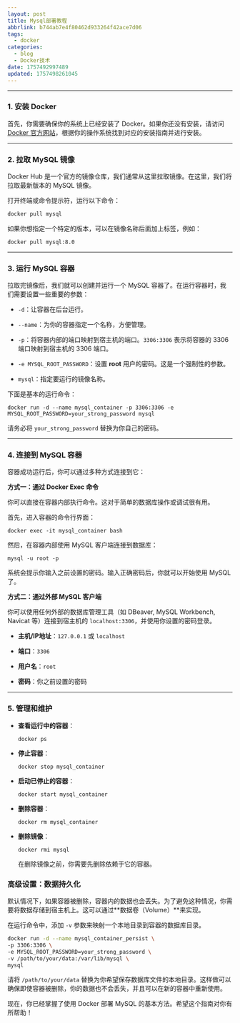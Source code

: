 ```yaml
---
layout: post
title: Mysql部署教程
abbrlink: b744ab7e4f80462d933264f42ace7d06
tags:
  - docker
categories:
  - blog
  - Docker技术
date: 1757492997489
updated: 1757498261045
---
```


***

### 1. 安装 Docker

首先，你需要确保你的系统上已经安装了 Docker。如果你还没有安装，请访问 [Docker 官方网站](https://www.docker.com/)，根据你的操作系统找到对应的安装指南并进行安装。

***

### 2. 拉取 MySQL 镜像

Docker Hub 是一个官方的镜像仓库，我们通常从这里拉取镜像。在这里，我们将拉取最新版本的 MySQL 镜像。

打开终端或命令提示符，运行以下命令：

```bash
docker pull mysql
```

如果你想指定一个特定的版本，可以在镜像名称后面加上标签，例如：

```bash
docker pull mysql:8.0
```

***

### 3. 运行 MySQL 容器

拉取完镜像后，我们就可以创建并运行一个 MySQL 容器了。在运行容器时，我们需要设置一些重要的参数：

- `-d`：让容器在后台运行。

- `--name`：为你的容器指定一个名称，方便管理。

- `-p`：将容器内部的端口映射到宿主机的端口。`3306:3306` 表示将容器的 3306 端口映射到宿主机的 3306 端口。

- `-e MYSQL_ROOT_PASSWORD`：设置 **root** 用户的密码。这是一个强制性的参数。

- `mysql`：指定要运行的镜像名称。

下面是基本的运行命令：

```
docker run -d --name mysql_container -p 3306:3306 -e MYSQL_ROOT_PASSWORD=your_strong_password mysql
```

请务必将 `your_strong_password` 替换为你自己的密码。

***

### 4. 连接到 MySQL 容器

容器成功运行后，你可以通过多种方式连接到它：

**方式一：通过 Docker Exec 命令**

你可以直接在容器内部执行命令。这对于简单的数据库操作或调试很有用。

首先，进入容器的命令行界面：

```
docker exec -it mysql_container bash
```

然后，在容器内部使用 MySQL 客户端连接到数据库：

```
mysql -u root -p
```

系统会提示你输入之前设置的密码。输入正确密码后，你就可以开始使用 MySQL 了。

**方式二：通过外部 MySQL 客户端**

你可以使用任何外部的数据库管理工具（如 DBeaver, MySQL Workbench, Navicat 等）连接到宿主机的 `localhost:3306`，并使用你设置的密码登录。

- **主机/IP地址**：`127.0.0.1` 或 `localhost`

- **端口**：`3306`

- **用户名**：`root`

- **密码**：你之前设置的密码

***

### 5. 管理和维护

- **查看运行中的容器**：

  ```
  docker ps
  ```

- **停止容器**：

  ```
  docker stop mysql_container
  ```

- **启动已停止的容器**：

  ```
  docker start mysql_container
  ```

- **删除容器**：

  ```
  docker rm mysql_container
  ```

- **删除镜像**：

  ```
  docker rmi mysql
  ```

  在删除镜像之前，你需要先删除依赖于它的容器。

### 高级设置：数据持久化

默认情况下，如果容器被删除，容器内的数据也会丢失。为了避免这种情况，你需要将数据存储到宿主机上。这可以通过\*\*数据卷（Volume）\*\*来实现。

在运行命令中，添加 `-v` 参数来映射一个本地目录到容器的数据库目录。

```bash
docker run -d --name mysql_container_persist \
-p 3306:3306 \
-e MYSQL_ROOT_PASSWORD=your_strong_password \
-v /path/to/your/data:/var/lib/mysql \
mysql
```

请将 `/path/to/your/data` 替换为你希望保存数据库文件的本地目录。这样做可以确保即使容器被删除，你的数据也不会丢失，并且可以在新的容器中重新使用。

现在，你已经掌握了使用 Docker 部署 MySQL 的基本方法。希望这个指南对你有所帮助！
